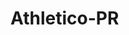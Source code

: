 <!DOCKTYPE>
<html>
  <head>
    <title>Athletico-PR</title>
    <meta charset="UTF-8">
  </head>
  <h1>Athletico-PR</h1>
</html>
